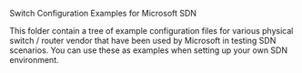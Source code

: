 Switch Configuration Examples for Microsoft SDN

This folder contain a tree of example configuration files for various 
physical switch / router vendor that have been used by Microsoft in testing 
SDN scenarios.  You can use these as examples when setting up your own SDN 
environment.
